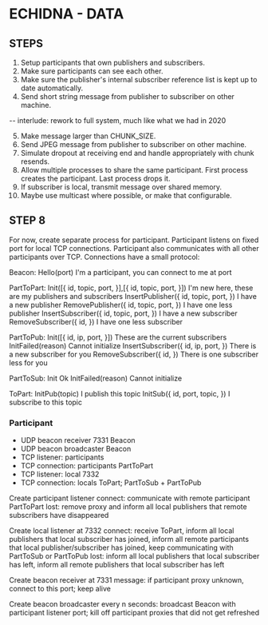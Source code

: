 # ECHIDNA - DATA

## STEPS

1. Setup participants that own publishers and subscribers.
2. Make sure participants can see each other.
3. Make sure the publisher's internal subscriber reference list is kept up to date automatically.
4. Send short string message from publisher to subscriber on other machine.

-- interlude: rework to full system, much like what we had in 2020

5. Make message larger than CHUNK_SIZE.
6. Send JPEG message from publisher to subscriber on other machine.
7. Simulate dropout at receiving end and handle appropriately with chunk resends.
8. Allow multiple processes to share the same participant. First process creates the participant. Last process drops it.
9. If subscriber is local, transmit message over shared memory.
10. Maybe use multicast where possible, or make that configurable.

## STEP 8

For now, create separate process for participant. Participant listens on fixed port for local TCP connections. Participant also communicates with all other participants over TCP. Connections have a small protocol:

Beacon:
    Hello(port)
        I'm a participant, you can connect to me at port

PartToPart:
    Init([{ id, topic, port, }],[{ id, topic, port, }])
        I'm new here, these are my publishers and subscribers
    InsertPublisher({ id, topic, port, })
        I have a new publisher
    RemovePublisher({ id, topic, port, })
        I have one less publisher
    InsertSubscriber({ id, topic, port, })
        I have a new subscriber
    RemoveSubscriber({ id, })
        I have one less subscriber

PartToPub:
    Init([{ id, ip, port, }])
        These are the current subscribers
    InitFailed(reason)
        Cannot initialize
    InsertSubscriber({ id, ip, port, })
        There is a new subscriber for you
    RemoveSubscriber({ id, })
        There is one subscriber less for you

PartToSub:
    Init
        Ok
    InitFailed(reason)
        Cannot initialize

ToPart:
    InitPub(topic)
        I publish this topic
    InitSub({ id, port, topic, })
        I subscribe to this topic

### Participant

- UDP beacon receiver 7331 Beacon
- UDP beacon broadcaster Beacon
- TCP listener: participants
- TCP connection: participants PartToPart
- TCP listener: local 7332
- TCP connection: locals ToPart; PartToSub + PartToPub

Create participant listener
    connect: communicate with remote participant PartToPart
    lost: remove proxy and inform all local publishers that remote subscribers have disappeared

Create local listener at 7332
    connect: receive ToPart, inform all local publishers that local subscriber has joined, inform all remote participants that local publisher/subscriber has joined, keep communicating with PartToSub or PartToPub
    lost: inform all local publishers that local subscriber has left, inform all remote publishers that local subscriber has left

Create beacon receiver at 7331
    message: if participant proxy unknown, connect to this port; keep alive

Create beacon broadcaster
    every n seconds: broadcast Beacon with participant listener port; kill off participant proxies that did not get refreshed
